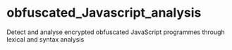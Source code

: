 # obfuscated_Javascript_analysis
Detect and analyse encrypted obfuscated JavaScript programmes through lexical and syntax analysis
